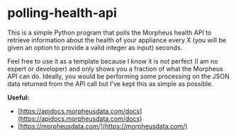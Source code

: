 # polling-health-api
This is a simple Python program that polls the Morpheus health API to retrieve information about the health of your appliance every X (you will be given an option to provide a valid integer as input) seconds. 

Feel free to use it as a template because I know it is not perfect (I am no expert or developer) and only shows you a fraction of what the Morpheus API can do. Ideally, you would be performing some processing on the JSON data returned from the API call but I've kept this as simple as possible. 

**Useful:** 
- [https://apidocs.morpheusdata.com/docs](https://apidocs.morpheusdata.com/docs)
- [https://morpheusdata.com/](https://morpheusdata.com/)
